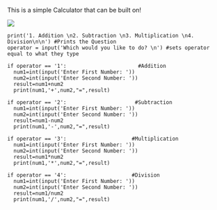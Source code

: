 This is a simple Calculator that can be built on!


![](https://s23.postimg.org/tcb346ovf/Capture.png)

    print('1. Addition \n2. Subtraction \n3. Multiplication \n4. Division\n\n') #Prints the Question
    operator = input('Which would you like to do? \n') #sets operator equal to what they type

    if operator == '1':                       #Addition
      num1=int(input('Enter First Number: '))
      num2=int(input('Enter Second Number: '))
      result=num1+num2
      print(num1,'+',num2,"=",result)
  
    if operator == '2':                      #Subtraction
      num1=int(input('Enter First Number: '))
      num2=int(input('Enter Second Number: '))
      result=num1-num2
      print(num1,'-',num2,"=",result)
  
    if operator == '3':                     #Multiplication
      num1=int(input('Enter First Number: '))
      num2=int(input('Enter Second Number: '))
      result=num1*num2
      print(num1,'*',num2,"=",result)
  
    if operator == '4':                     #Division
      num1=int(input('Enter First Number: '))
      num2=int(input('Enter Second Number: '))
      result=num1/num2
      print(num1,'/',num2,"=",result)
